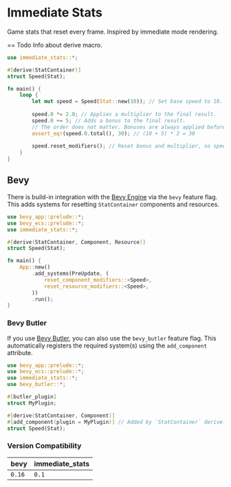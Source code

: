 # Immediate Stats

Game stats that reset every frame. Inspired by immediate mode rendering.

== Todo Info about derive macro.

```rust no_run
use immediate_stats::*;

#[derive(StatContainer)]
struct Speed(Stat);

fn main() {
    loop {
        let mut speed = Speed(Stat::new(10)); // Set base speed to 10.
        
        speed.0 *= 2.0; // Applies a multiplier to the final result.
        speed.0 += 5; // Adds a bonus to the final result.
        // The order does not matter. Bonuses are always applied before multipliers.
        assert_eq!(speed.0.total(), 30); // (10 + 5) * 2 = 30
        
        speed.reset_modifiers(); // Reset bonus and multiplier, so speed is back to 10.
    }
}
```

## Bevy

There is build-in integration with the [Bevy Engine](https://bevyengine.org) via the `bevy` feature flag.
This adds systems for resetting `StatContainer` components and resources.

```rust ignore
use bevy_app::prelude::*;
use bevy_ecs::prelude::*;
use immediate_stats::*;

#[derive(StatContainer, Component, Resource)]
struct Speed(Stat);

fn main() {
    App::new()
        .add_systems(PreUpdate, (
            reset_component_modifiers::<Speed>,
            reset_resource_modifiers::<Speed>,
        ))
        .run();
}
```

### Bevy Butler

If you use [Bevy Butler](https://github.com/TGRCdev/bevy-butler/), you can also use the `bevy_butler` feature flag.
This automatically registers the required system(s) using the `add_component` attribute.

```rust ignore
use bevy_app::prelude::*;
use bevy_ecs::prelude::*;
use immediate_stats::*;
use bevy_butler::*;

#[butler_plugin]
struct MyPlugin;

#[derive(StatContainer, Component)]
#[add_component(plugin = MyPlugin)] // Added by `StatContainer` derive.
struct Speed(Stat);
```

### Version Compatibility
| bevy   | immediate_stats |
|--------|-----------------|
| `0.16` | `0.1`           |
